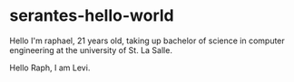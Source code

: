 # serantes-hello-world
Hello I'm raphael, 21 years old, taking up bachelor of science in computer engineering at the university of St. La Salle.

Hello Raph, I am Levi.


